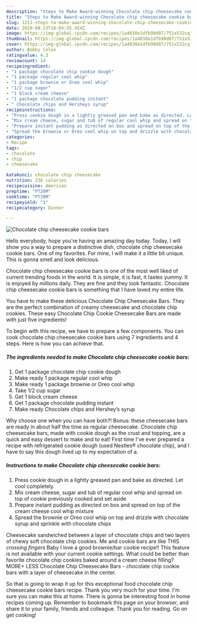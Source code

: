 ```yaml
---
description: "Steps to Make Award-winning Chocolate chip cheesecake cookie bars"
title: "Steps to Make Award-winning Chocolate chip cheesecake cookie bars"
slug: 1211-steps-to-make-award-winning-chocolate-chip-cheesecake-cookie-bars
date: 2020-08-23T16:04:55.454Z
image: https://img-global.cpcdn.com/recipes/1a4038e1dfb90d07/751x532cq70/chocolate-chip-cheesecake-cookie-bars-recipe-main-photo.jpg
thumbnail: https://img-global.cpcdn.com/recipes/1a4038e1dfb90d07/751x532cq70/chocolate-chip-cheesecake-cookie-bars-recipe-main-photo.jpg
cover: https://img-global.cpcdn.com/recipes/1a4038e1dfb90d07/751x532cq70/chocolate-chip-cheesecake-cookie-bars-recipe-main-photo.jpg
author: Bobby Colon
ratingvalue: 4.3
reviewcount: 14
recipeingredient:
- "1 package chocolate chip cookie dough"
- "1 package regular cool whip"
- "1 package brownie or Oreo cool whip"
- "1/2 cup sugar"
- "1 block cream cheese"
- "1 package chocolate pudding instant"
- " Chocolate chips and Hersheys syrup"
recipeinstructions:
- "Press cookie dough in a lightly greased pan and bake as directed. Let cool completely."
- "Mix cream cheese, sugar and tub of regular cool whip and spread on top of cookie previously cooked and set aside"
- "Prepare instant pudding as directed on box and spread on top of the cream cheese cool whip mixture"
- "Spread the brownie or Oreo cool whip on top and drizzle with chocolate syrup and sprinkle with chocolate chips"
categories:
- Recipe
tags:
- chocolate
- chip
- cheesecake

katakunci: chocolate chip cheesecake 
nutrition: 238 calories
recipecuisine: American
preptime: "PT20M"
cooktime: "PT39M"
recipeyield: "1"
recipecategory: Dinner

---
```



![Chocolate chip cheesecake cookie bars](https://img-global.cpcdn.com/recipes/1a4038e1dfb90d07/751x532cq70/chocolate-chip-cheesecake-cookie-bars-recipe-main-photo.jpg)

Hello everybody, hope you're having an amazing day today. Today, I will show you a way to prepare a distinctive dish, chocolate chip cheesecake cookie bars. One of my favorites. For mine, I will make it a little bit unique. This is gonna smell and look delicious.

Chocolate chip cheesecake cookie bars is one of the most well liked of current trending foods in the world. It is simple, it is fast, it tastes yummy. It is enjoyed by millions daily. They are fine and they look fantastic. Chocolate chip cheesecake cookie bars is something that I have loved my entire life.

You have to make these delicious Chocolate Chip Cheesecake Bars. They are the perfect combination of creamy cheesecake and chocolate chip cookies. These easy Chocolate Chip Cookie Cheesecake Bars are made with just five ingredients!


To begin with this recipe, we have to prepare a few components. You can cook chocolate chip cheesecake cookie bars using 7 ingredients and 4 steps. Here is how you can achieve that.

<!--inarticleads1-->

##### The ingredients needed to make Chocolate chip cheesecake cookie bars:

1. Get 1 package chocolate chip cookie dough
1. Make ready 1 package regular cool whip
1. Make ready 1 package brownie or Oreo cool whip
1. Take 1/2 cup sugar
1. Get 1 block cream cheese
1. Get 1 package chocolate pudding instant
1. Make ready  Chocolate chips and Hershey’s syrup


Why choose one when you can have both?! Bonus: these cheesecake bars are ready in about half the time as regular cheesecake. Chocolate chip cheesecake bars, made with cookie dough as the crust and topping, are a quick and easy dessert to make and to eat! First time I&#39;ve ever prepared a recipe with refrigerated cookie dough (used Nestles® chocolate chip), and I have to say this dough lived up to my expectation of a. 

<!--inarticleads2-->

##### Instructions to make Chocolate chip cheesecake cookie bars:

1. Press cookie dough in a lightly greased pan and bake as directed. Let cool completely.
1. Mix cream cheese, sugar and tub of regular cool whip and spread on top of cookie previously cooked and set aside
1. Prepare instant pudding as directed on box and spread on top of the cream cheese cool whip mixture
1. Spread the brownie or Oreo cool whip on top and drizzle with chocolate syrup and sprinkle with chocolate chips


Cheesecake sandwiched between a layer of chocolate chips and two layers of chewy soft chocolate chip cookies. Me and cookie bars are like THIS *crossing fingers* Baby I love a good brownie/bar cookie recipe!! This feature is not available with your current cookie settings. What could be better than favorite chocolate chip cookies baked around a cream cheese filling? MORE+ LESS Chocolate Chip Cheesecake Bars - chocolate chip cookie bars with a layer of cheesecake in the center. 

So that is going to wrap it up for this exceptional food chocolate chip cheesecake cookie bars recipe. Thank you very much for your time. I'm sure you can make this at home. There is gonna be interesting food in home recipes coming up. Remember to bookmark this page on your browser, and share it to your family, friends and colleague. Thank you for reading. Go on get cooking!
